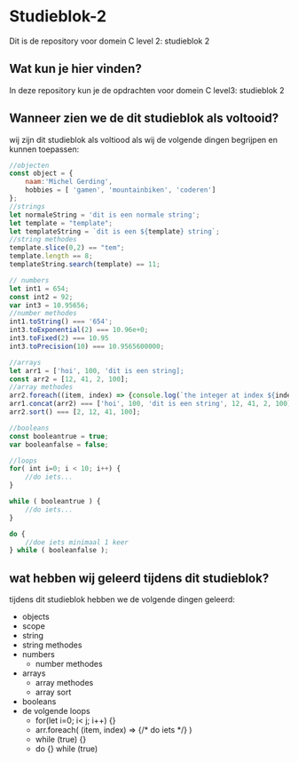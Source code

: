 # Studieblok-2
Dit is de repository voor domein C level 2: studieblok 2

## Wat kun je hier vinden?
In deze repository kun je de opdrachten voor domein C level3: studieblok 2

## Wanneer zien we de dit studieblok als voltooid?
wij zijn dit studieblok als voltiood als wij de volgende dingen begrijpen en kunnen toepassen:
```javascript
//objecten
const object = {
	naam:'Michel Gerding',
	hobbies = [ 'gamen', 'mountainbiken', 'coderen']
};
//strings
let normaleString = 'dit is een normale string';
let template = "template";
let templateString = `dit is een ${template} string`;
//string methodes
template.slice(0,2) == "tem";
template.length == 8;
templateString.search(template) == 11;

// numbers
let int1 = 654;
const int2 = 92;
var int3 = 10.95656;
//number methodes
int1.toString() === '654';
int3.toExponential(2) === 10.96e+0;
int3.toFixed(2) === 10.95
int3.toPrecision(10) === 10.9565600000;

//arrays
let arr1 = ['hoi', 100, 'dit is een string];
const arr2 = [12, 41, 2, 100];
//array methodes
arr2.foreach((item, index) => {console.log(`the integer at index ${index} is ${item}`)});
arr1.concat(arr2) === ['hoi', 100, 'dit is een string', 12, 41, 2, 100];
arr2.sort() === [2, 12, 41, 100];

//booleans
const booleantrue = true;
var booleanfalse = false;

//loops
for( int i=0; i < 10; i++) {
	//do iets...
}

while ( booleantrue ) {
	//do iets...
}

do {
	//doe iets minimaal 1 keer
} while ( booleanfalse );
```

## wat hebben wij geleerd tijdens dit studieblok?
tijdens dit studieblok hebben we de volgende dingen geleerd: 
* objects
* scope
* string
* string methodes
* numbers
	* number methodes
* arrays
	* array methodes
	* array sort
* booleans
* de volgende loops
	* for(let i=0; i< j; i++) {}
	* arr.foreach( (item, index) => {/* do iets */} )
	* while (true) {}	
	* do {} while (true)
